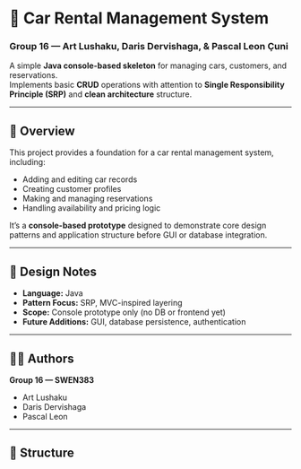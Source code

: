# 🚗 Car Rental Management System  
### Group 16 — Art Lushaku, Daris Dervishaga, & Pascal Leon Çuni

A simple **Java console-based skeleton** for managing cars, customers, and reservations.  
Implements basic **CRUD** operations with attention to **Single Responsibility Principle (SRP)** and **clean architecture** structure.

---

## 📘 Overview  
This project provides a foundation for a car rental management system, including:  
- Adding and editing car records  
- Creating customer profiles  
- Making and managing reservations  
- Handling availability and pricing logic  

It’s a **console-based prototype** designed to demonstrate core design patterns and application structure before GUI or database integration.

---

## 🧠 Design Notes  
- **Language:** Java  
- **Pattern Focus:** SRP, MVC-inspired layering  
- **Scope:** Console prototype only (no DB or frontend yet)  
- **Future Additions:** GUI, database persistence, authentication

---

## 🧑‍💻 Authors  
**Group 16 — SWEN383**  
- Art Lushaku  
- Daris Dervishaga  
- Pascal Leon  

---

## 📂 Structure  
